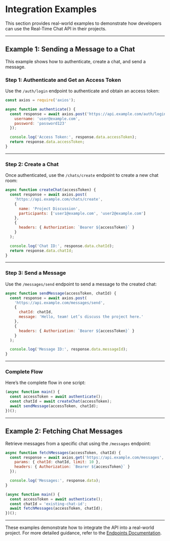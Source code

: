 # Integration Examples

This section provides real-world examples to demonstrate how developers can use the Real-Time Chat API in their projects.

---

## Example 1: Sending a Message to a Chat

This example shows how to authenticate, create a chat, and send a message.

### Step 1: Authenticate and Get an Access Token
Use the `/auth/login` endpoint to authenticate and obtain an access token:
```javascript
const axios = require('axios');

async function authenticate() {
  const response = await axios.post('https://api.example.com/auth/login', {
    username: 'user@example.com',
    password: 'password123'
  });

  console.log('Access Token:', response.data.accessToken);
  return response.data.accessToken;
}
```

---

### Step 2: Create a Chat
Once authenticated, use the `/chats/create` endpoint to create a new chat room:
```javascript
async function createChat(accessToken) {
  const response = await axios.post(
    'https://api.example.com/chats/create',
    {
      name: 'Project Discussion',
      participants: ['user1@example.com', 'user2@example.com']
    },
    {
      headers: { Authorization: `Bearer ${accessToken}` }
    }
  );

  console.log('Chat ID:', response.data.chatId);
  return response.data.chatId;
}
```

---

### Step 3: Send a Message
Use the `/messages/send` endpoint to send a message to the created chat:
```javascript
async function sendMessage(accessToken, chatId) {
  const response = await axios.post(
    'https://api.example.com/messages/send',
    {
      chatId: chatId,
      message: 'Hello, team! Let’s discuss the project here.'
    },
    {
      headers: { Authorization: `Bearer ${accessToken}` }
    }
  );

  console.log('Message ID:', response.data.messageId);
}
```

---

### Complete Flow
Here’s the complete flow in one script:
```javascript
(async function main() {
  const accessToken = await authenticate();
  const chatId = await createChat(accessToken);
  await sendMessage(accessToken, chatId);
})();
```

---

## Example 2: Fetching Chat Messages

Retrieve messages from a specific chat using the `/messages` endpoint:
```javascript
async function fetchMessages(accessToken, chatId) {
  const response = await axios.get('https://api.example.com/messages', {
    params: { chatId: chatId, limit: 10 },
    headers: { Authorization: `Bearer ${accessToken}` }
  });

  console.log('Messages:', response.data);
}

(async function main() {
  const accessToken = await authenticate();
  const chatId = 'existing-chat-id';
  await fetchMessages(accessToken, chatId);
})();
```

---

These examples demonstrate how to integrate the API into a real-world project. For more detailed guidance, refer to the [Endpoints Documentation](../docs/endpoints.md).
